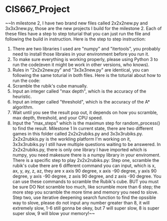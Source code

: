 # CIS667_Project

~~In milestone 2, I have two brand new files called 2x2x2new.py and 3x3x3new.py, those are the new projects I build for the milestone 2.
Each of these files have a step to step toturial that you can just run the file and following the build in instruction.
Here is the step to step instruction:
1. There are two libraries I used are "numpy" and "itertools", you probably need to install those libraies in your environment before you run it.
2. To make sure everything is working properly, please using Python 3 to run the code(even it might be work in other versions, who knows).
3. Rules in "2x2x2new.py" and "3x3x3new.py" are identical, you can following the same toturial in both files.
Here is the toturial about how to run the code:
1. Scramble the rubik's cube manually.
2. Input an integer called "max depth", which is the accuracy of the heuristic.
3. Input an integer called "threshold", which is the accuracy of the A* algorithm.
4. Wait until you see the result pop out, it depends on how you scramble, max depth, threshold, and your CPU speed.
5. Input the "max_steps" which is the maximun step for random_process() to find the result.
Milestone 1
In current state, there are two different games in this folder called 2x2x2rubiks.py and 3x3x3rubiks.py.
2x2x2rubkis.py is the workling platform I'm working on it, 3x3x3rubiks.py I still have multiple questions waiting to be answered.
In 2x2x2rubiks.py, there is only one library I have imported which is numpy, you need makesure there is a numpy library in your enviroment.
There is a specific step to play 2x2x2rubiks.py:
Step one, scramble the rubik's cube
there are 6 different command you can input, which is x, ax, y, ay, z, az, 
they are x axis 90 degree, x axis -90 degree, y axis 90 degree, y axis -90 degree, z axis 90 degree, and z axis -90 degree.
You can use these commands to scramble the Rubik's cube.
BUT you must be sure DO Not scramble too much, like scrumble more than 6 step; the more step you scramble the more time and memory you need to slove.
Step two, use iterative deepening search function to find the opssible way to slove, please do not input any number greater than 8, it will extremely slow,
1-6 still gonna be okey, but 7 will super slow, 8 is super super slow, 9 will blow your memory!~~
